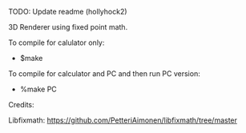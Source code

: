 TODO: Update readme (hollyhock2)

3D Renderer using fixed point math.

To compile for calulator only:

- $make

To compile for calculator and PC and then run PC version:

- %make PC

Credits:

Libfixmath: https://github.com/PetteriAimonen/libfixmath/tree/master